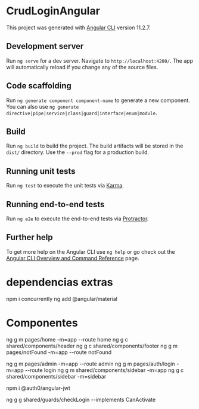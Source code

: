 # CrudLoginAngular

This project was generated with [Angular CLI](https://github.com/angular/angular-cli) version 11.2.7.

## Development server

Run `ng serve` for a dev server. Navigate to `http://localhost:4200/`. The app will automatically reload if you change any of the source files.

## Code scaffolding

Run `ng generate component component-name` to generate a new component. You can also use `ng generate directive|pipe|service|class|guard|interface|enum|module`.

## Build

Run `ng build` to build the project. The build artifacts will be stored in the `dist/` directory. Use the `--prod` flag for a production build.

## Running unit tests

Run `ng test` to execute the unit tests via [Karma](https://karma-runner.github.io).

## Running end-to-end tests

Run `ng e2e` to execute the end-to-end tests via [Protractor](http://www.protractortest.org/).

## Further help

To get more help on the Angular CLI use `ng help` or go check out the [Angular CLI Overview and Command Reference](https://angular.io/cli) page.

# dependencias extras

npm i concurrently
ng add @angular/material

# Componentes

ng g m pages/home -m=app --route home
ng g c shared/components/header
ng g c shared/components/footer
ng g m pages/notFound -m=app --route notFound

ng g m pages/admin -m=app --route admin
ng g m pages/auth/login -m=app --route login
ng g m shared/components/sidebar -m=app
ng g c shared/components/sidebar -m=sidebar

npm i @auth0/angular-jwt

ng g g shared/guards/checkLogin --implements CanActivate
